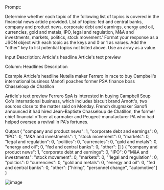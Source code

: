 Prompt:

Determine whether each topic of the following list of topics is covered in the financial news article provided.
List of topics: fed and central banks, company and product news, corporate debt and earnings, energy and oil, currencies, gold and metals, IPO, legal and regulation, M&A and investments, markets, politics, stock movement.'
Format your response as a JSON object with each topic as the keys and 0 or 1 as values. Add the "other" key to list potential topics not listed above. Use an array as a value.

Input
Description: 
Article's headline
Article's text preview

Column: 
Headlines
Description

Example
Article's headline
Nutella maker Ferrero in race to buy Campbell's international business
Manofi poaches former PSA finance boss Chasseloup de Chatillon

Article's text preview
Ferrero SpA is interested in buying Campbell Soup Co's international business, which includes biscuit brand Arnott's, two sources close to the matter said on Monday.
French drugmaker Sanofi announced it had hired Jean-Baptiste Chasseloup de Chatillon, the former chief financial officer at carmaker and Peugeot-manufacturer PA who had helped oversee a revival in PA's fortunes.

Output
{ "company and product news": 1, "corporate debt and earnings": 0, "IPO": 0, "M&A and investments": 1, "stock movement": 0, "markets": 0, "legal and regulation": 0, "politics": 0, "currencies": 0, "gold and metals": 0, "energy and oil"; 0, "fed and central banks": 0, "other": [] }
{ "company and product news": 1, "corporate debt and earnings": 0, "IPO": 0 "M&A and investments": "stock movement": 0, "markets": 0, "'legal and regulation": 0, "politics": 0 "currencies": 0, "gold and metals": 0, "energy and oil": 0, "fed and central banks": 0, "other": ["hiring", "personnel change", "automotive"] }

![image](https://github.com/apj-dataiku/apj-workshop/assets/157776493/2c84ebc9-87b7-4caf-bd86-db936c18e59e)


